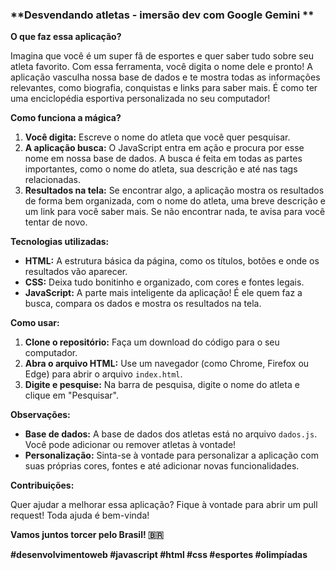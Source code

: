 ### **Desvendando atletas - imersão dev com Google Gemini **

**O que faz essa aplicação?**

Imagina que você é um super fã de esportes e quer saber tudo sobre seu atleta favorito. Com essa ferramenta, você digita o nome dele e pronto! A aplicação vasculha nossa base de dados e te mostra todas as informações relevantes, como biografia, conquistas e links para saber mais. É como ter uma enciclopédia esportiva personalizada no seu computador!

**Como funciona a mágica?**

1. **Você digita:** Escreve o nome do atleta que você quer pesquisar.
2. **A aplicação busca:** O JavaScript entra em ação e procura por esse nome em nossa base de dados. A busca é feita em todas as partes importantes, como o nome do atleta, sua descrição e até nas tags relacionadas.
3. **Resultados na tela:** Se encontrar algo, a aplicação mostra os resultados de forma bem organizada, com o nome do atleta, uma breve descrição e um link para você saber mais. Se não encontrar nada, te avisa para você tentar de novo.

**Tecnologias utilizadas:**

* **HTML:** A estrutura básica da página, como os títulos, botões e onde os resultados vão aparecer.
* **CSS:** Deixa tudo bonitinho e organizado, com cores e fontes legais.
* **JavaScript:** A parte mais inteligente da aplicação! É ele quem faz a busca, compara os dados e mostra os resultados na tela.

**Como usar:**

1. **Clone o repositório:** Faça um download do código para o seu computador.
2. **Abra o arquivo HTML:** Use um navegador (como Chrome, Firefox ou Edge) para abrir o arquivo `index.html`.
3. **Digite e pesquise:** Na barra de pesquisa, digite o nome do atleta e clique em "Pesquisar".

**Observações:**

* **Base de dados:** A base de dados dos atletas está no arquivo `dados.js`. Você pode adicionar ou remover atletas à vontade!
* **Personalização:** Sinta-se à vontade para personalizar a aplicação com suas próprias cores, fontes e até adicionar novas funcionalidades.

**Contribuições:**

Quer ajudar a melhorar essa aplicação? Fique à vontade para abrir um pull request! Toda ajuda é bem-vinda!

**Vamos juntos torcer pelo Brasil! 🇧🇷**

**#desenvolvimentoweb #javascript #html #css #esportes #olimpíadas**

